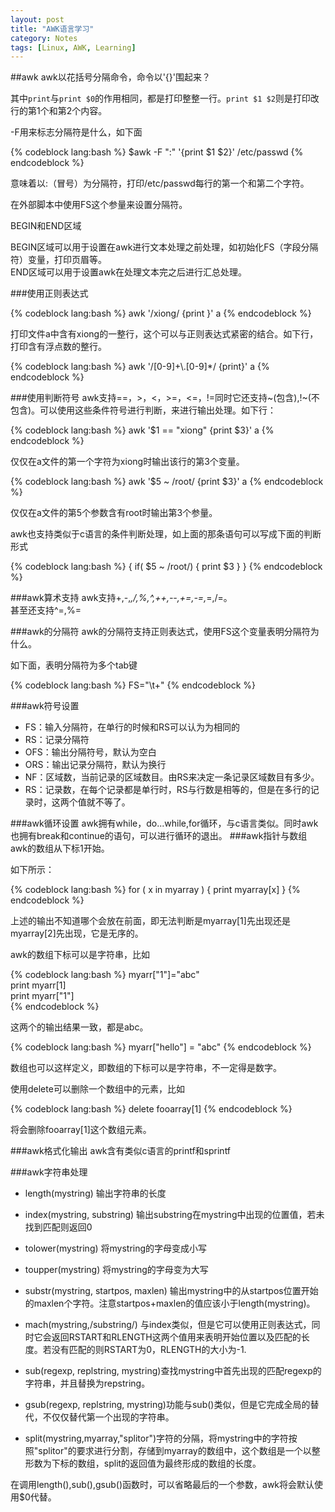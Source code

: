 ```yaml
---
layout: post
title: "AWK语言学习"
category: Notes
tags: [Linux, AWK, Learning]
---
```

##awk
awk以花括号分隔命令，命令以'{}'围起来？

其中`print`与`print $0`的作用相同，都是打印整整一行。`print $1 $2`则是打印改行的第1个和第2个内容。

-F用来标志分隔符是什么，如下面

<!--more-->
{% codeblock lang:bash %}
$awk -F ":" '{print $1 $2}' /etc/passwd
{% endcodeblock %}

意味着以:（冒号）为分隔符，打印/etc/passwd每行的第一个和第二个字符。

在外部脚本中使用FS这个参量来设置分隔符。

BEGIN和END区域

BEGIN区域可以用于设置在awk进行文本处理之前处理，如初始化FS（字段分隔符）变量，打印页眉等。  
END区域可以用于设置awk在处理文本完之后进行汇总处理。

###使用正则表达式

{% codeblock lang:bash %}
awk '/xiong/ {print }' a
{% endcodeblock %}

打印文件a中含有xiong的一整行，这个可以与正则表达式紧密的结合。如下行，打印含有浮点数的整行。

{% codeblock lang:bash %}
awk '/\[0-9\]+\\.\[0-9\]\*/ {print}' a
{% endcodeblock %}

###使用判断符号
awk支持==，>，<，>=，<=，!=同时它还支持~(包含),!~(不包含)。可以使用这些条件符号进行判断，来进行输出处理。如下行：

{% codeblock lang:bash %}
awk '$1 == "xiong" {print $3}' a
{% endcodeblock %}

仅仅在a文件的第一个字符为xiong时输出该行的第3个变量。

{% codeblock lang:bash %}
awk '$5 ~ /root/ {print $3}' a
{% endcodeblock %}

仅仅在a文件的第5个参数含有root时输出第3个参量。

awk也支持类似于c语言的条件判断处理，如上面的那条语句可以写成下面的判断形式

{% codeblock lang:bash %}
{
    if( $5 ~ /root/) {
        print $3
    }
}
{% endcodeblock %}


###awk算术支持
awk支持+,-,*,/,%,^,++,--,+=,-=,*=,/=。  
甚至还支持^=,%=

###awk的分隔符
awk的分隔符支持正则表达式，使用FS这个变量表明分隔符为什么。

如下面，表明分隔符为多个tab键

{% codeblock lang:bash %}
FS="\t+"
{% endcodeblock %}

###awk符号设置
* FS：输入分隔符，在单行的时候和RS可以认为为相同的 
* RS：记录分隔符
* OFS：输出分隔符号，默认为空白
* ORS：输出记录分隔符，默认为换行
* NF：区域数，当前记录的区域数目。由RS来决定一条记录区域数目有多少。
* RS：记录数，在每个记录都是单行时，RS与行数是相等的，但是在多行的记录时，这两个值就不等了。

###awk循环设置
awk拥有while，do...while,for循环，与c语言类似。同时awk也拥有break和continue的语句，可以进行循环的退出。
###awk指针与数组
awk的数组从下标1开始。

如下所示：

{% codeblock lang:bash %}
for ( x in myarray ) {
	print myarray[x]
}
{% endcodeblock %}

上述的输出不知道哪个会放在前面，即无法判断是myarray[1]先出现还是myarray[2]先出现，它是无序的。

awk的数组下标可以是字符串，比如

{% codeblock lang:bash %}
myarr["1"]="abc"  
print myarr[1]  
print myarr["1"]  
{% endcodeblock %}

这两个的输出结果一致，都是abc。

{% codeblock lang:bash %}
myarr["hello"] = "abc"
{% endcodeblock %}

数组也可以这样定义，即数组的下标可以是字符串，不一定得是数字。

使用delete可以删除一个数组中的元素，比如

{% codeblock lang:bash %}
delete fooarray[1]
{% endcodeblock %}

将会删除fooarray[1]这个数组元素。

###awk格式化输出
awk含有类似c语言的printf和sprintf

###awk字符串处理
* length(mystring) 输出字符串的长度
 
* index(mystring, substring) 输出substring在mystring中出现的位置值，若未找到匹配则返回0
 
* tolower(mystring) 将mystring的字母变成小写
 
* toupper(mystring) 将mystring的字母变为大写
 
* substr(mystring, startpos, maxlen) 输出mystring中的从startpos位置开始的maxlen个字符。注意startpos+maxlen的值应该小于length(mystring)。
 
* mach(mystring,/substring/) 与index类似，但是它可以使用正则表达式，同时它会返回RSTART和RLENGTH这两个值用来表明开始位置以及匹配的长度。若没有匹配的则RSTART为0，RLENGTH的大小为-1.
 
* sub(regexp, replstring, mystring)查找mystring中首先出现的匹配regexp的字符串，并且替换为repstring。
 
* gsub(regexp, replstring, mystring)功能与sub()类似，但是它完成全局的替代，不仅仅替代第一个出现的字符串。

* split(mystring,myarray,"splitor")字符的分隔，将mystring中的字符按照"splitor"的要求进行分割，存储到myarray的数组中，这个数组是一个以整形数为下标的数组，split的返回值为最终形成的数组的长度。

在调用length(),sub(),gsub()函数时，可以省略最后的一个参数，awk将会默认使用$0代替。
